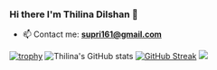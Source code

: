 ### Hi there I'm Thilina Dilshan 👋

- 📫 Contact me: **supri161@gmail.com**
<!--
**thilinaDilshan1/thilinaDilshan1** is a ✨ _special_ ✨ repository because its `README.md` (this file) appears on your GitHub profile.

Here are some ideas to get you started:

- 🔭 I’m currently working on ...
- 🌱 I’m currently learning ...
- 👯 I’m looking to collaborate on ...
- 🤔 I’m looking for help with ...
- 💬 Ask me about ...
- 📫 How to reach me: ...
- 😄 Pronouns: ...
- ⚡ Fun fact: ...
-->
[![trophy](https://github-profile-trophy.vercel.app/?username=thilinaDilshan1&theme=onedark)](https://github.com/ryo-ma/github-profile-trophy)
![Thilina's GitHub stats](https://github-readme-stats.vercel.app/api?username=thilinaDilshan1&show_icons=true&theme=radical)
[![GitHub Streak](http://github-readme-streak-stats.herokuapp.com?user=thilinaDilshan1&theme=radical&date_format=M%20j%5B%2C%20Y%5D)](https://git.io/streak-stats)
![](https://komarev.com/ghpvc/?username=thilinaDilshan1)
